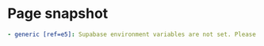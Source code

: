 # Page snapshot

```yaml
- generic [ref=e5]: Supabase environment variables are not set. Please configure them to continue.
```